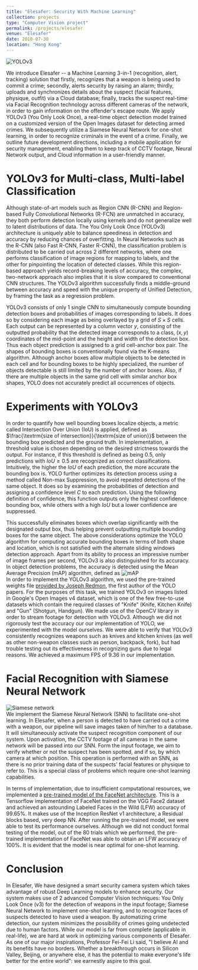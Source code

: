 ```yaml
---
title: "Elesafer: Security With Machine Learning"
collection: projects
type: "Computer Vision project"
permalink: /projects/elesafer
venue: "Elesafer"
date: 2018-07-30
location: "Hong Kong"
---
```

![YOLOv3](https://chinglamchoi.github.io/cchoi/files/yolo.png)

We introduce Elesafer -- a Machine Learning 3-in-1 (recognition, alert, tracking) solution that firstly, recognizes that a weapon is being used to commit a crime; secondly, alerts security by raising an alarm; thirdly, uploads and synchronizes details about the suspect (facial features, physique, outfit) via a Cloud database; finally, tracks the suspect real-time via Facial Recognition technology across different cameras of the network, in order to gain information on the offender's escape route. We apply YOLOv3 (You Only Look Once), a real-time object detection model trained on a customized version of the Open Images dataset for detecting armed crimes. We subsequently utilize a Siamese Neural Network for one-shot learning, in order to recognize criminals in the event of a crime. Finally, we outline future development directions, including a mobile application for security management, enabling them to keep track of CCTV footage, Neural Network output, and Cloud information in a user-friendly manner.

YOLOv3 for Multi-class, Multi-label Classification  
======
Although state-of-art models such as Region CNN (R-CNN) and Region-based Fully Convolutional Networks (R-FCN) are unmatched in accuracy, they both perform detection locally using kernels and do not generalize well to latent distributions of data. The You Only Look Once (YOLOv3) architecture is uniquely able to balance speediness in detection and accuracy by reducing chances of overfitting. In Neural Networks such as the R-CNN (also Fast R-CNN, Faster R-CNN), the classification problem is distributed to be carried out across 2 different networks, where one performs classification of image regions for mapping to labels, and the other for pinpointing the location of detected classes. While this region-based approach yields record-breaking levels of accuracy, the complex, two-network approach also implies that it is slow compared to conventional CNN structures. The YOLOv3 algorithm successfully finds a middle-ground between accuracy and speed with the unique property of Unified Detection, by framing the task as a regression problem. 
  
YOLOv3 consists of only 1 single CNN to simultaneously compute bounding detection boxes and probabilities of images corresponding to labels. It does so by considering each image as being overlayed by a grid of $S \times S$ cells. Each output can be represented by a column vector $y$, consisting of the outputted probability that the detected image corresponds to a class, $(x,y)$ coordinates of the mid-point and the height and width of the detection box. Thus each object prediction is assigned to a grid cell-anchor box pair. The shapes of bounding boxes is conventionally found via the K-means algorithm. Although anchor boxes allow multiple objects to be detected in each cell and for bounding boxes to be highly specialized, the number of objects detectable is still limited by the number of anchor boxes. Also, if there are multiple objects in the same grid cell with similar anchor box shapes, YOLO does not accurately predict all occurrences of objects.


Experiments with YOLOv3  
======
In order to quantify how well bounding boxes localize objects, a metric called Intersection Over Union (IoU) is applied, defined as $\frac{\textrm{size of intersection}}{\textrm{size of union}}$ between the bounding box predicted and the ground truth. In implementation, a threshold value is chosen depending on the desired strictness towards the output. For instance, if this threshold is defined as being 0.5, only predictions with $IoU \geq 0.5$ are recognized as correct classifications. Intuitively, the higher the $IoU$ of each prediction, the more accurate the bounding box is. YOLO further optimizes its detection process using a method called Non-max Suppression, to avoid repeated detections of the same object. It does so by examining the probabilities of detection and assigning a confidence level $C$ to each prediction. Using the following definition of confidence, this function outputs only the highest confidence bounding box, while others with a high $IoU$ but a lower confidence are suppressed.
  
This successfully eliminates boxes which overlap significantly with the designated output box, thus helping prevent outputting multiple bounding boxes for the same object. The above considerations optimize the YOLO algorithm for computing accurate bounding boxes in terms of both shape and location, which is not satisfied with the alternate sliding windows detection approach. Apart from its ability to process an impressive number of image frames per second, YOLOv3 is also distinguished for its accuracy. In object detection problems, the accuracy is detected using the Mean Average Precision (mAP) algorithm, defined as
![mAP](https://chinglamchoi.github.io/cchoi/files/map.PNG)  
In order to implement the YOLOv3 algorithm, we used the pre-trained weights file [provided by Joseph Redmon](https://pjreddie.com/media/files/yolov3-openimages.weights), the first author of the YOLO papers. For the purposes of this task, we trained YOLOv3 on images listed in Google's Open Images v4 dataset, which is one of the few free-to-use datasets which contain the required classes of "Knife" (Knife, Kitchen Knife) and "Gun" (Shotgun, Handgun). We made use of the OpenCV library in order to stream footage for detection with YOLOv3. Although we did not rigorously test the accuracy our our implementation of YOLO, we experimented with the model ourselves. We were able to verify that YOLOv3 consistently recognizes weapons such as knives and kitchen knives (as well as other non-weapon classes such as person, backpack, fork), but had trouble testing out its effectiveness in recognizing guns due to legal reasons. We achieved a maximum FPS of 9.36 in our implementation.
    
Facial Recognition with Siamese Neural Network  
======
![Siamese network](https://chinglamchoi.github.io/cchoi/files/siamese.png)  
We implement the Siamese Neural Network (SNN) to facilitate one-shot learning. In Elesafer, when a person is detected to have carried out a crime with a weapon, our pipeline will save images taken of him/her to a database. It will simultaneously activate the suspect recognition component of our system. Upon activation, the CCTV footage of all cameras in the same network will be passed into our SNN. Form the input footage, we aim to verify whether or not the suspect has been spotted, and if so, by which camera at which position. This operation is performed with an SNN, as there is no prior training data of the suspects' facial features or physique to refer to. This is a special class of problems which require one-shot learning capabilities.
  
In terms of implementation, due to insufficient computational resources, we implemented a [pre-trained model of the FaceNet architecture](https://github.com/davidsandberg/facenet). This is a Tensorflow implementation of FaceNet trained on the VGG Face2 dataset and achieved an astounding Labeled Faces in the Wild (LFW) accuracy of 99.65%. It makes use of the Inception ResNet v1 architecture, a Residual blocks based, very deep NN. After running the pre-trained model, we were able to test its performance ourselves. Although we did not conduct formal testing of the model, out of the 80 trials which we performed, the pre-trained implementation of FaceNet was able to obtain an LFW accuracy of 100%. It is evident that the model is near optimal for one-shot learning.

Conclusion
======
In Elesafer, We have designed a smart security camera system which takes advantage of robust Deep Learning models to enhance security. Our system makes use of 2 advanced Computer Vision techniques: You Only Look Once (v3) for the detection of weapons in the input footage; Siamese Neural Network to implement one-shot learning, and to recognize faces of suspects detected to have used a weapon. By automatizing crime detection, our system minimizes the possibility of crimes going undetected due to human factors. While our model is far from complete (applicable in real-life), we are hard at work in optimizing various components of Elesafer. As one of our major inspirations, Professor Fei-Fei Li said, "I believe AI and its benefits have no borders. Whether a breakthrough occurs in Silicon Valley, Beijing, or anywhere else, it has the potential to make everyone's life better for the entire world": we earnestly aspire to this goal.
